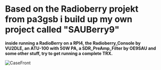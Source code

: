 # Based on the Radioberry projekt from pa3gsb i build up my own project called "SAUBerry9"

**inside running a RadioBerry on a RPI4, the Radioberry_Console by VU2DLE, an ATU-100 with 50W PA, a SDR_PreAmp_Filter by OE9SAU and some other stuff, try to get running a complete TRX.**

![CaseFront](front_draft.png)
